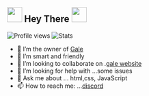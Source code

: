 ## <img src="https://cdn.discordapp.com/attachments/809031839032672327/813335528472182814/740595152124510228.gif" width="35px"> Hey There <img src="https://cdn.discordapp.com/attachments/809031839032672327/813335958170632192/796599576240455692.gif" width="35px">

![Profile views](https://komarev.com/ghpvc/?username=pherngpy&style=flat-square&color=blueviolet)
![Stats](https://github-readme-stats.vercel.app/api?username=pherngpy&show_icons=false&theme=radical)
- 🔭 I’m the owner of [Gale](https://www.gale.gq)
- 🌱 I’m smart and friendly
- 👯 I’m looking to collaborate on .[gale website](https://www.gale.gq)
- 🤔 I’m looking for help with ...some issues
- 💬 Ask me about ... html,css, JavaScript
- 📫 How to reach me: ...[discord](https://discord.gg/5uqMPw2xqN)



